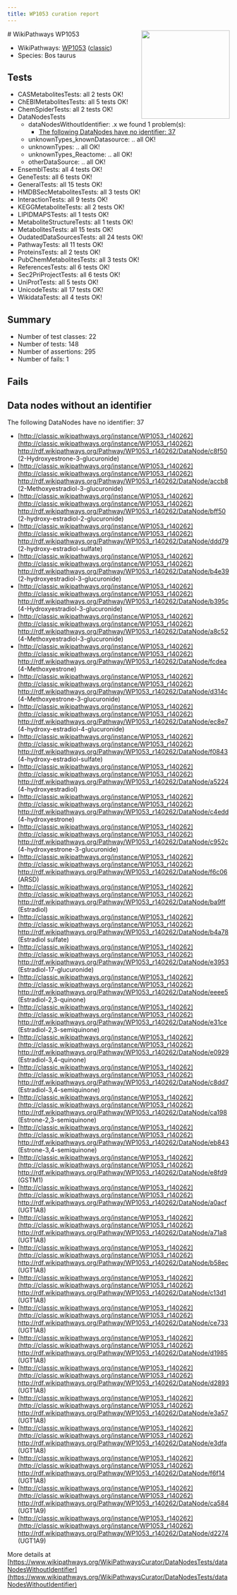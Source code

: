 ```yaml
---
title: WP1053 curation report
---
```


<img style="float: right; width: 200px" src="https://upload.wikimedia.org/wikipedia/commons/thumb/8/83/Wplogo_with_text_500.png/640px-Wplogo_with_text_500.png" />
# WikiPathways WP1053

* WikiPathways: [WP1053](https://wikipathways.org/pathways/WP1053) ([classic](https://classic.wikipathways.org/instance/WP1053))
* Species: Bos taurus
## Tests
* CASMetabolitesTests: all 2 tests OK!
* ChEBIMetabolitesTests: all 5 tests OK!
* ChemSpiderTests: all 2 tests OK!
* DataNodesTests
    * dataNodesWithoutIdentifier: .x we found 1 problem(s):
        * [The following DataNodes have no identifier: 37](#8792c4d5)
    * unknownTypes_knownDatasource: .. all OK!
    * unknownTypes: .. all OK!
    * unknownTypes_Reactome: .. all OK!
    * otherDataSource: .. all OK!
* EnsemblTests: all 4 tests OK!
* GeneTests: all 6 tests OK!
* GeneralTests: all 15 tests OK!
* HMDBSecMetabolitesTests: all 3 tests OK!
* InteractionTests: all 9 tests OK!
* KEGGMetaboliteTests: all 2 tests OK!
* LIPIDMAPSTests: all 1 tests OK!
* MetaboliteStructureTests: all 1 tests OK!
* MetabolitesTests: all 15 tests OK!
* OudatedDataSourcesTests: all 24 tests OK!
* PathwayTests: all 11 tests OK!
* ProteinsTests: all 2 tests OK!
* PubChemMetabolitesTests: all 3 tests OK!
* ReferencesTests: all 6 tests OK!
* Sec2PriProjectTests: all 6 tests OK!
* UniProtTests: all 5 tests OK!
* UnicodeTests: all 17 tests OK!
* WikidataTests: all 4 tests OK!


## Summary

* Number of test classes: 22
* Number of tests: 148
* Number of assertions: 295
* Number of fails: 1

## Fails

<a name="8792c4d5" />

## Data nodes without an identifier

The following DataNodes have no identifier: 37

* [http://classic.wikipathways.org/instance/WP1053_r140262](http://classic.wikipathways.org/instance/WP1053_r140262) http://rdf.wikipathways.org/Pathway/WP1053_r140262/DataNode/c8f50 (2-Hydroxyestrone-3-glucuronide)
* [http://classic.wikipathways.org/instance/WP1053_r140262](http://classic.wikipathways.org/instance/WP1053_r140262) http://rdf.wikipathways.org/Pathway/WP1053_r140262/DataNode/accb8 (2-Methoxyestradiol-3-glucuronide)
* [http://classic.wikipathways.org/instance/WP1053_r140262](http://classic.wikipathways.org/instance/WP1053_r140262) http://rdf.wikipathways.org/Pathway/WP1053_r140262/DataNode/bff50 (2-hydroxy-estradiol-2-glucuronide)
* [http://classic.wikipathways.org/instance/WP1053_r140262](http://classic.wikipathways.org/instance/WP1053_r140262) http://rdf.wikipathways.org/Pathway/WP1053_r140262/DataNode/ddd79 (2-hydroxy-estradiol-sulfate)
* [http://classic.wikipathways.org/instance/WP1053_r140262](http://classic.wikipathways.org/instance/WP1053_r140262) http://rdf.wikipathways.org/Pathway/WP1053_r140262/DataNode/b4e39 (2-hydroxyestradiol-3-glucuronide)
* [http://classic.wikipathways.org/instance/WP1053_r140262](http://classic.wikipathways.org/instance/WP1053_r140262) http://rdf.wikipathways.org/Pathway/WP1053_r140262/DataNode/b395c (4-Hydroxyestradiol-3-glucuronide)
* [http://classic.wikipathways.org/instance/WP1053_r140262](http://classic.wikipathways.org/instance/WP1053_r140262) http://rdf.wikipathways.org/Pathway/WP1053_r140262/DataNode/a8c52 (4-Methoxyestradiol-3-glucuronide)
* [http://classic.wikipathways.org/instance/WP1053_r140262](http://classic.wikipathways.org/instance/WP1053_r140262) http://rdf.wikipathways.org/Pathway/WP1053_r140262/DataNode/fcdea (4-Methoxyestrone)
* [http://classic.wikipathways.org/instance/WP1053_r140262](http://classic.wikipathways.org/instance/WP1053_r140262) http://rdf.wikipathways.org/Pathway/WP1053_r140262/DataNode/d314c (4-Methoxyestrone-3-glucuronide)
* [http://classic.wikipathways.org/instance/WP1053_r140262](http://classic.wikipathways.org/instance/WP1053_r140262) http://rdf.wikipathways.org/Pathway/WP1053_r140262/DataNode/ec8e7 (4-hydroxy-estradiol-4-glucuronide)
* [http://classic.wikipathways.org/instance/WP1053_r140262](http://classic.wikipathways.org/instance/WP1053_r140262) http://rdf.wikipathways.org/Pathway/WP1053_r140262/DataNode/f0843 (4-hydroxy-estradiol-sulfate)
* [http://classic.wikipathways.org/instance/WP1053_r140262](http://classic.wikipathways.org/instance/WP1053_r140262) http://rdf.wikipathways.org/Pathway/WP1053_r140262/DataNode/a5224 (4-hydroxyestradiol)
* [http://classic.wikipathways.org/instance/WP1053_r140262](http://classic.wikipathways.org/instance/WP1053_r140262) http://rdf.wikipathways.org/Pathway/WP1053_r140262/DataNode/c4edd (4-hydroxyestrone)
* [http://classic.wikipathways.org/instance/WP1053_r140262](http://classic.wikipathways.org/instance/WP1053_r140262) http://rdf.wikipathways.org/Pathway/WP1053_r140262/DataNode/c952c (4-hydroxyestrone-3-glucuronide)
* [http://classic.wikipathways.org/instance/WP1053_r140262](http://classic.wikipathways.org/instance/WP1053_r140262) http://rdf.wikipathways.org/Pathway/WP1053_r140262/DataNode/f6c06 (ARSD)
* [http://classic.wikipathways.org/instance/WP1053_r140262](http://classic.wikipathways.org/instance/WP1053_r140262) http://rdf.wikipathways.org/Pathway/WP1053_r140262/DataNode/ba9ff (Estradiol)
* [http://classic.wikipathways.org/instance/WP1053_r140262](http://classic.wikipathways.org/instance/WP1053_r140262) http://rdf.wikipathways.org/Pathway/WP1053_r140262/DataNode/b4a78 (Estradiol sulfate)
* [http://classic.wikipathways.org/instance/WP1053_r140262](http://classic.wikipathways.org/instance/WP1053_r140262) http://rdf.wikipathways.org/Pathway/WP1053_r140262/DataNode/e3953 (Estradiol-17-glucuronide)
* [http://classic.wikipathways.org/instance/WP1053_r140262](http://classic.wikipathways.org/instance/WP1053_r140262) http://rdf.wikipathways.org/Pathway/WP1053_r140262/DataNode/eeee5 (Estradiol-2,3-quinone)
* [http://classic.wikipathways.org/instance/WP1053_r140262](http://classic.wikipathways.org/instance/WP1053_r140262) http://rdf.wikipathways.org/Pathway/WP1053_r140262/DataNode/e31ce (Estradiol-2,3-semiquinone)
* [http://classic.wikipathways.org/instance/WP1053_r140262](http://classic.wikipathways.org/instance/WP1053_r140262) http://rdf.wikipathways.org/Pathway/WP1053_r140262/DataNode/e0929 (Estradiol-3,4-quinone)
* [http://classic.wikipathways.org/instance/WP1053_r140262](http://classic.wikipathways.org/instance/WP1053_r140262) http://rdf.wikipathways.org/Pathway/WP1053_r140262/DataNode/c8dd7 (Estradiol-3,4-semiquinone)
* [http://classic.wikipathways.org/instance/WP1053_r140262](http://classic.wikipathways.org/instance/WP1053_r140262) http://rdf.wikipathways.org/Pathway/WP1053_r140262/DataNode/ca198 (Estrone-2,3-semiquinone)
* [http://classic.wikipathways.org/instance/WP1053_r140262](http://classic.wikipathways.org/instance/WP1053_r140262) http://rdf.wikipathways.org/Pathway/WP1053_r140262/DataNode/eb843 (Estrone-3,4-semiquinone)
* [http://classic.wikipathways.org/instance/WP1053_r140262](http://classic.wikipathways.org/instance/WP1053_r140262) http://rdf.wikipathways.org/Pathway/WP1053_r140262/DataNode/e8fd9 (GSTM1)
* [http://classic.wikipathways.org/instance/WP1053_r140262](http://classic.wikipathways.org/instance/WP1053_r140262) http://rdf.wikipathways.org/Pathway/WP1053_r140262/DataNode/a0acf (UGT1A8)
* [http://classic.wikipathways.org/instance/WP1053_r140262](http://classic.wikipathways.org/instance/WP1053_r140262) http://rdf.wikipathways.org/Pathway/WP1053_r140262/DataNode/a71a8 (UGT1A8)
* [http://classic.wikipathways.org/instance/WP1053_r140262](http://classic.wikipathways.org/instance/WP1053_r140262) http://rdf.wikipathways.org/Pathway/WP1053_r140262/DataNode/b58ec (UGT1A8)
* [http://classic.wikipathways.org/instance/WP1053_r140262](http://classic.wikipathways.org/instance/WP1053_r140262) http://rdf.wikipathways.org/Pathway/WP1053_r140262/DataNode/c13d1 (UGT1A8)
* [http://classic.wikipathways.org/instance/WP1053_r140262](http://classic.wikipathways.org/instance/WP1053_r140262) http://rdf.wikipathways.org/Pathway/WP1053_r140262/DataNode/ce733 (UGT1A8)
* [http://classic.wikipathways.org/instance/WP1053_r140262](http://classic.wikipathways.org/instance/WP1053_r140262) http://rdf.wikipathways.org/Pathway/WP1053_r140262/DataNode/d1985 (UGT1A8)
* [http://classic.wikipathways.org/instance/WP1053_r140262](http://classic.wikipathways.org/instance/WP1053_r140262) http://rdf.wikipathways.org/Pathway/WP1053_r140262/DataNode/d2893 (UGT1A8)
* [http://classic.wikipathways.org/instance/WP1053_r140262](http://classic.wikipathways.org/instance/WP1053_r140262) http://rdf.wikipathways.org/Pathway/WP1053_r140262/DataNode/e3a57 (UGT1A8)
* [http://classic.wikipathways.org/instance/WP1053_r140262](http://classic.wikipathways.org/instance/WP1053_r140262) http://rdf.wikipathways.org/Pathway/WP1053_r140262/DataNode/e3dfa (UGT1A8)
* [http://classic.wikipathways.org/instance/WP1053_r140262](http://classic.wikipathways.org/instance/WP1053_r140262) http://rdf.wikipathways.org/Pathway/WP1053_r140262/DataNode/f6f14 (UGT1A8)
* [http://classic.wikipathways.org/instance/WP1053_r140262](http://classic.wikipathways.org/instance/WP1053_r140262) http://rdf.wikipathways.org/Pathway/WP1053_r140262/DataNode/ca584 (UGT1A9)
* [http://classic.wikipathways.org/instance/WP1053_r140262](http://classic.wikipathways.org/instance/WP1053_r140262) http://rdf.wikipathways.org/Pathway/WP1053_r140262/DataNode/d2274 (UGT1A9)


More details at [https://www.wikipathways.org/WikiPathwaysCurator/DataNodesTests/dataNodesWithoutIdentifier](https://www.wikipathways.org/WikiPathwaysCurator/DataNodesTests/dataNodesWithoutIdentifier)

